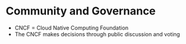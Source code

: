 # Community and Governance

- CNCF = Cloud Native Computing Foundation
- The CNCF makes decisions through public discussion and voting